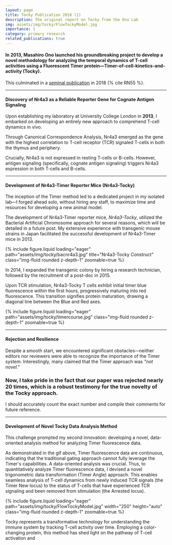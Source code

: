 ```yaml
---
layout: page
title: Tocky Publication 2018 (1)
description: The original report on Tocky from the Ono Lab
img: assets/img/tocky/FlowTockyModel.jpg
importance: 1
category: primary research
related_publications: true
---
```

#### In 2013, Masahiro Ono launched his groundbreaking project to develop a novel methodology for analyzing the temporal dynamics of T-cell activities using a Fluorescent Timer protein—**T**imer-**o**f-**c**ell-**k**inetics-and-activit**y** (**Tocky**).

This culminated in a [seminal publication](https://rupress.org/jcb/article/217/8/2931/39442/A-timer-for-analyzing-temporally-dynamic-changes) in 2018 {% cite RN55 %}.

---
#### Discovery of Nr4a3 as a Reliable Reporter Gene for Cognate Antigen Signaling

Upon establishing my laboratory at University College London in **2013**, I embarked on developing an entirely new approach to comprehend T-cell dynamics in vivo.

Through Canonical Correspondence Analysis, Nr4a3 emerged as the gene with the highest correlation to T-cell receptor (TCR) signaled T-cells in both the thymus and periphery.

Crucially, Nr4a3 is not expressed in resting T-cells or B-cells. However, antigen signaling (specifically, cognate antigen signaling) triggers Nr4a3 expression in both T-cells and B-cells.

---
#### Development of Nr4a3-Timer Reporter Mice (Nr4a3-Tocky)

The inception of the Timer method led to a dedicated project in my isolated lab—I forged ahead solo, without hiring any staff, to maximize time and resources for developing a new animal model.

The development of Nr4a3-Timer reporter mice, *Nr4a3-Tocky*, utilized the Bacterial Artificial Chromosome approach for several reasons, which will be detailed in a future post. My extensive experience with transgenic mouse strains in Japan facilitated the successful development of Nr4a3-Timer mice in 2013.

<div class="row">
    <div class="col-sm-3 mt-3 mt-md-0">
        {% include figure.liquid loading="eager" path="assets/img/tocky/bacnr4a3.jpg" title="Nr4a3-Tocky Construct" class="img-fluid rounded z-depth-1" zoomable=true %}
    </div>
</div>

In 2014, I expanded the transgenic colony by hiring a research technician, followed by the recruitment of a post-doc in 2015.

Upon TCR stimulation, Nr4a3-Tocky T cells exhibit initial timer blue fluorescence within the first hours, progressively maturing into red fluorescence. This transition signifies protein maturation, drawing a diagonal line between the Blue and Red axes.

<div class="row">
    <div class="col-sm mt-3 mt-md-0">
        {% include figure.liquid loading="eager" path="assets/img/tocky/timercourse.jpg" class="img-fluid rounded z-depth-1" zoomable=true %}
    </div>
</div>

--- 
#### Rejection and Resilience 

Despite a smooth start, we encountered significant obstacles—neither editors nor reviewers were able to recognize the importance of the Timer system. Interestingly, many claimed that the Timer approach was _"not novel."_

### Now, I take pride in the fact that our paper was rejected nearly 20 times, which is a robust testimony for the true novelty of the Tocky approach. 

I should accurately count the exact number and compile their comments for future reference.

--- 
#### Development of Novel Tocky Data Analysis Method

This challenge prompted my second innovation: developing a novel, data-oriented analysis method for analyzing Timer fluorescence data.

As demonstrated in the gif above, Timer fluorescence data are continuous, indicating that the traditional gating approach cannot fully leverage the Timer's capabilities. A data-oriented analysis was crucial. Thus, to quantitatively analyze Timer fluorescence data, I devised a novel trigonometric data transformation (Timer Angle) approach. This enables seamless analysis of T-cell dynamics from newly induced TCR signals (the Timer New locus) to the status of T-cells that have experienced TCR signaling and been removed from stimulation (the Arrested locus).

<div class="row">
    <div class="col-sm mt-3 mt-md-0">
        {% include figure.liquid loading="eager" path="assets/img/tocky/FlowTockyModel.jpg" width="250" height="auto" class="img-fluid rounded z-depth-1" zoomable=true %}
    </div>
</div>

Tocky represents a transformative technology for understanding the immune system by tracking T-cell activity over time. Employing a color-changing protein, this method has shed light on the pathway of T-cell activation and